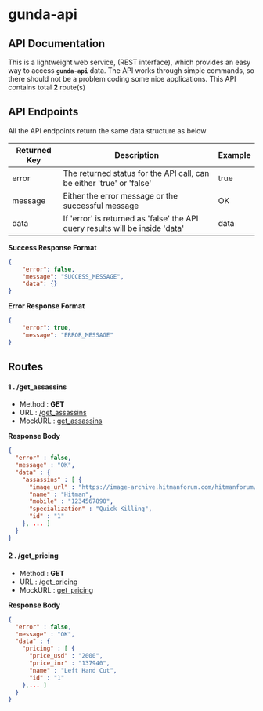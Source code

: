 # gunda-api

## API Documentation

This is a lightweight web service, (REST interface), which provides an easy way to access **`gunda-api`** data.
The API works through simple commands, so there should not be a problem coding some nice applications.
This API contains total **2** route(s)


## API Endpoints

All the API endpoints return the same data structure as below

|Returned Key|Description|Example|
|------------|-----------|-------|
|error|The returned status for the API call, can be either 'true' or 'false'|true|
|message|Either the error message or the successful message|OK|
|data|If 'error' is returned as 'false' the API query results will be inside 'data'|data|


**Success Response Format**

```json
{
    "error": false,
    "message": "SUCCESS_MESSAGE",
    "data": {}
}
```

**Error Response Format**

```json
{
    "error": true,
    "message": "ERROR_MESSAGE"
}
```

## Routes



#### 1 . /get_assassins

- Method : **GET**
- URL : [/get_assassins](http://baseapiurlgoeshere.com/get_assassins)
- MockURL : [get_assassins](http://theapache64.com/mock_api/get_json/gunda-api/get_assassins?is_skip_auth=true&is_skip_param=true)



**Response Body**
```json
{
  "error" : false,
  "message" : "OK",
  "data" : {
    "assassins" : [ {
      "image_url" : "https://image-archive.hitmanforum.com/hitmanforum/original/2X/d/d093f2431aa45e6e45d43da9c585e8515fcfc999.jpg",
      "name" : "Hitman",
      "mobile" : "1234567890",
      "specialization" : "Quick Killing",
      "id" : "1"
    }, ... ]
  }
}
```


#### 2 . /get_pricing

- Method : **GET**
- URL : [/get_pricing](http://baseapiurlgoeshere.com/get_pricing)
- MockURL : [get_pricing](http://theapache64.com/mock_api/get_json/gunda-api/get_pricing?is_skip_auth=true&is_skip_param=true)



**Response Body**
```json
{
  "error" : false,
  "message" : "OK",
  "data" : {
    "pricing" : [ {
      "price_usd" : "2000",
      "price_inr" : "137940",
      "name" : "Left Hand Cut",
      "id" : "1"
    },... ]
  }
}
```




